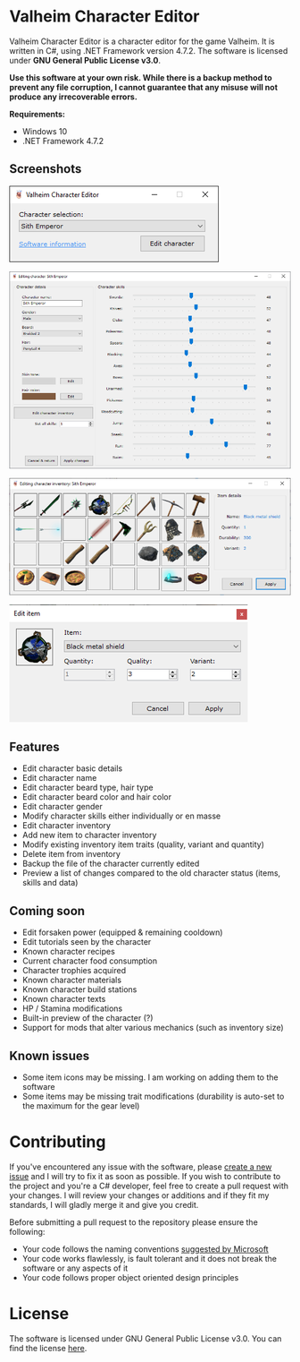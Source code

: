 # Valheim Character Editor

Valheim Character Editor is a character editor for the game Valheim. It is written in C#, using .NET Framework version 4.7.2. The software is licensed under **GNU General Public License v3.0**. 


**Use this software at your own risk. While there is a backup method to prevent any file corruption, I cannot guarantee that any misuse will not produce any irrecoverable errors.**

**Requirements:**
- Windows 10
- .NET Framework 4.7.2

## Screenshots

![Main Window](https://raw.githubusercontent.com/Codeh4ck/Valheim-Character-Editor/master/CharacterSelection.png?token=ACZHWPBOEZU4QTG6CTH56MLA5ENZG)

![Character & Skills Editor](https://raw.githubusercontent.com/Codeh4ck/Valheim-Character-Editor/master/CharacterEditor.png?token=ACZHWPHG3PWGGQSY44HNORTA5ENZK)

![Inventory Editor](https://raw.githubusercontent.com/Codeh4ck/Valheim-Character-Editor/master/InventoryEditor.png?token=ACZHWPDR5UPMPLFH5ZCSO4LA5EN2C)

![Item Editor](https://raw.githubusercontent.com/Codeh4ck/Valheim-Character-Editor/master/ItemEditor.png?token=ACZHWPAWONJE7QTQFOLI22DA5EN2G)

## Features
- Edit character basic details
- Edit character name
- Edit character beard type, hair type
- Edit character beard color and hair color
- Edit character gender
- Modify character skills either individually or en masse
- Edit character inventory
- Add new item to character inventory
- Modify existing inventory item traits (quality, variant and quantity)
- Delete item from inventory
- Backup the file of the character currently edited
- Preview a list of changes compared to the old character status (items, skills and data)

## Coming soon

* Edit forsaken power (equipped & remaining cooldown)
* Edit tutorials seen by the character
* Known character recipes
* Current character food consumption
* Character trophies acquired
* Known character materials
* Known character build stations
* Known character texts
* HP / Stamina modifications
* Built-in preview of the character (?)
* Support for mods that alter various mechanics (such as inventory size)

## Known issues
* Some item icons may be missing. I am working on adding them to the software
* Some items may be missing trait modifications (durability is auto-set to the maximum for the gear level)

# Contributing

If you've encountered any issue with the software, please [create a new issue](https://github.com/Codeh4ck/Valheim-Character-Editor/issues) and I will try to fix it as soon as possible. If you wish to contribute to the project and you're a C# developer, feel free to create a pull request with your changes. I will review your changes or additions and if they fit my standards, I will gladly merge it and give you credit.

Before submitting a pull request to the repository please ensure the following:

-   Your code follows the naming conventions  [suggested by Microsoft](https://docs.microsoft.com/en-us/dotnet/standard/design-guidelines/naming-guidelines)
-   Your code works flawlessly, is fault tolerant and it does not break the software or any aspects of it
-   Your code follows proper object oriented design principles


# License

The software is licensed under GNU General Public License v3.0. You can find the license [here](https://github.com/Codeh4ck/Valheim-Character-Editor/blob/master/LICENSE.md).